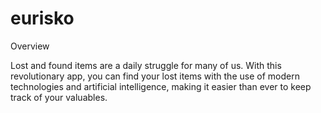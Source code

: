 # eurisko
Overview

Lost and found items are a daily struggle for many of us. With this revolutionary app, you can find your lost items with the use of modern technologies and artificial intelligence, making it easier than ever to keep track of your valuables.
